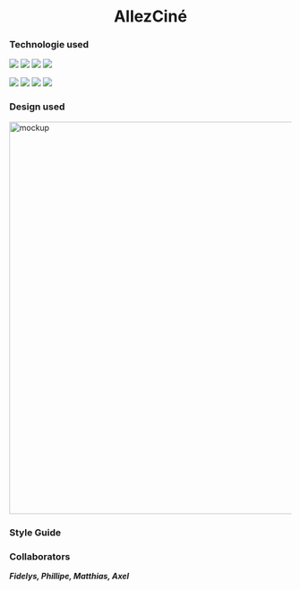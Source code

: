 <h1 align="center">AllezCiné</h1>

<h3>Technologie used</h3>
<p>
<img src="https://img.shields.io/badge/HTML-brightgreen">
<img src="https://img.shields.io/badge/SASS-red">
<img src="https://img.shields.io/badge/Javascript-blue">
<img src="https://img.shields.io/badge/-Figma-blueviolet">
</p>
                                                     
                                                       
<p>
<img src="https://img.shields.io/badge/API-Fetch-blue">
<img src="https://img.shields.io/badge/JS-DOM-blue">
<img src="https://img.shields.io/badge/GIT-yellow">
<img src="https://img.shields.io/badge/GITHUB-yellow">                
</p>
          
<h3>Design used</h3>                                                     
<img src="https://user-images.githubusercontent.com/98603007/161716479-61b82931-6fcc-4575-a30b-f4024f07aece.png" alt="mockup" title="image Title" width="700"/>

<h3>Style Guide</h3>                                                     


<h3>Collaborators</h3>     

***Fidelys, Phillipe, Matthias, Axel***
